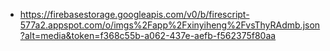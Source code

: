 - https://firebasestorage.googleapis.com/v0/b/firescript-577a2.appspot.com/o/imgs%2Fapp%2Fxinyiheng%2FvsThyRAdmb.json?alt=media&token=f368c55b-a062-437e-aefb-f562375f80aa
